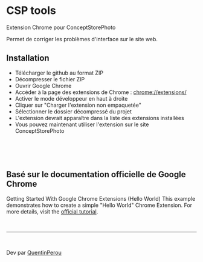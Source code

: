 # CSP tools

Extension Chrome pour ConceptStorePhoto

Permet de corriger les problèmes d'interface sur le site web.



## Installation

- Télécharger le github au format ZIP
- Décompresser le fichier ZIP
- Ouvrir Google Chrome
- Accéder à la page des extensions de Chrome : [chrome://extensions/](chrome://extensions/)
- Activer le mode développeur en haut à droite
- Cliquer sur "Charger l'extension non empaquetée"
- Sélectionner le dossier décompressé du projet
- L'extension devrait apparaître dans la liste des extensions installées
- Vous pouvez maintenant utiliser l'extension sur le site ConceptStorePhoto


<br>
<br>
<br>


## Basé sur le documentation officielle de Google Chrome
Getting Started With Google Chrome Extensions (Hello World)
This example demonstrates how to create a simple "Hello World" Chrome Extension.
For more details, visit the [official tutorial](https://developer.chrome.com/docs/extensions/get-started/tutorial/hello-world).


<br> 

----
<br>

Dev par [QuentinPerou](https://github.com/quentinperou)